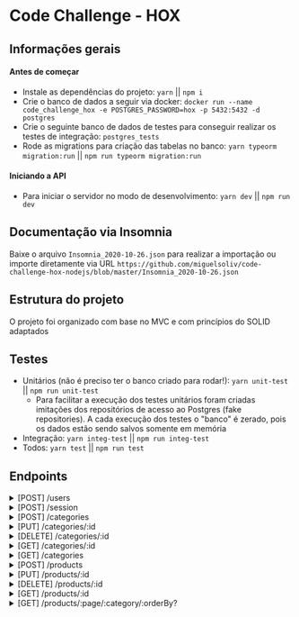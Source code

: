 # Code Challenge - HOX

## Informações gerais

#### Antes de começar

* Instale as dependências do projeto: `yarn` || `npm i`
* Crie o banco de dados a seguir via docker: `docker run --name code_challenge_hox -e POSTGRES_PASSWORD=hox -p 5432:5432 -d postgres`
* Crie o seguinte banco de dados de testes para conseguir realizar os testes de integração: `postgres_tests`
* Rode as migrations para criação das tabelas no banco: `yarn typeorm migration:run` || `npm run typeorm migration:run`

#### Iniciando a API

* Para iniciar o servidor no modo de desenvolvimento: `yarn dev` || `npm run dev`

## Documentação via Insomnia

Baixe o arquivo `Insomnia_2020-10-26.json` para realizar a importação ou importe diretamente via URL `https://github.com/miguelsoliv/code-challenge-hox-nodejs/blob/master/Insomnia_2020-10-26.json`

## Estrutura do projeto
O projeto foi organizado com base no MVC e com princípios do SOLID adaptados

## Testes

* Unitários (não é preciso ter o banco criado para rodar!): `yarn unit-test` || `npm run unit-test`
  - Para facilitar a execução dos testes unitários foram criadas imitações dos repositórios de acesso ao Postgres (fake repositories). A cada execução dos testes o "banco" é zerado, pois os dados estão sendo salvos somente em memória
* Integração: `yarn integ-test` || `npm run integ-test`
* Todos: `yarn test` || `npm run test`

## Endpoints

<details>
  <summary>[POST] /users</summary>
  <table style="margin-left: auto;margin-right: auto;">
    <thead>
      <tr>
        <th>Title</th>
        <th>Get Scenario</th>
      </tr>
    </thead>
    <tbody>
      <tr>
        <td>URL</td>
        <td><code>/users</code></td>
      </tr>
      <tr>
        <td>Method</td>
        <td><code>POST</code></td>
      </tr>
      <tr>
        <td>URL Params</td>
        <td>None</td>
      </tr>
      <tr>
        <td>Data Params</td>
        <td><strong>Required:</strong> <br> <code>name=[string]</code> <br> <code>email=[string]</code><br> <code>password=[string]</code></td>
      </tr>
      <tr>
        <td>Success Response</td>
        <td><strong>Code:</strong> 201 CREATED<br> <strong>Content:</strong> <code>{ "user": { "name": "User", "email": "user@example.com", "id": "77300ab1-26d4-4403-8905-c9ff67104bdc" }, "token": "eyJhbGciOiJIUzI1NiIsInR5cCI6IkpXVCJ9.eyJzdWIiOiIxMjM0NTY3ODkwIiwibmFtZSI6IkpvaG4gRG9lIiwiaWF0IjoxNTE2MjM5MDIyfQ.SflKxwRJSMeKKF2QT4fwpMeJf36POk6yJV_adQssw5c" }</code></td>
      </tr>
      <tr>
        <td>Sample Request</td>
        <td><code>{ "name": "User", "email": "user@example.com", "password": "123456" }</code></td>
      </tr>
    </tbody>
  </table>
</details>

<details>
  <summary>[POST] /session</summary>
  <table style="margin-left: auto;margin-right: auto;">
    <thead>
      <tr>
        <th>Title</th>
        <th>Get Scenario</th>
      </tr>
    </thead>
    <tbody>
      <tr>
        <td>URL</td>
        <td><code>/session</code></td>
      </tr>
      <tr>
        <td>Method</td>
        <td><code>POST</code></td>
      </tr>
      <tr>
        <td>URL Params</td>
        <td>None</td>
      </tr>
      <tr>
        <td>Data Params</td>
        <td><strong>Required:</strong> <br> <code>email=[string]</code><br> <code>password=[string]</code></td>
      </tr>
      <tr>
        <td>Success Response</td>
        <td><strong>Code:</strong> 200 OK<br> <strong>Content:</strong> <code>{ "user": { "name": "User", "email": "user@example.com", "id": "77300ab1-26d4-4403-8905-c9ff67104bdc" }, "token": "eyJhbGciOiJIUzI1NiIsInR5cCI6IkpXVCJ9.eyJzdWIiOiIxMjM0NTY3ODkwIiwibmFtZSI6IkpvaG4gRG9lIiwiaWF0IjoxNTE2MjM5MDIyfQ.SflKxwRJSMeKKF2QT4fwpMeJf36POk6yJV_adQssw5c" }</code></td>
      </tr>
      <tr>
        <td>Sample Request</td>
        <td><code>{ "email": "user@example.com", "password": "123456" }</code></td>
      </tr>
    </tbody>
  </table>
</details>

<details>
  <summary>[POST] /categories</summary>
  <table style="margin-left: auto;margin-right: auto;">
    <thead>
      <tr>
        <th>Title</th>
        <th>Get Scenario</th>
      </tr>
    </thead>
    <tbody>
      <tr>
        <td>URL</td>
        <td><code>/categories</code></td>
      </tr>
      <tr>
        <td>Method</td>
        <td><code>POST</code></td>
      </tr>
      <tr>
        <td>URL Params</td>
        <td>None</td>
      </tr>
      <tr>
        <td>Data Params</td>
        <td><strong>Required:</strong> <br> <code>name=[string]</code></td>
      </tr>
      <tr>
        <td>Success Response</td>
        <td><strong>Code:</strong> 201 CREATED<br> <strong>Content:</strong> <code>{ "category": { "name": "My Category", "id": "e5d47ebe-1ad8-48b5-ae4f-7ffbe978fa7f" }}</code></td>
      </tr>
      <tr>
        <td>Sample Request</td>
        <td><code>{ "name": "My Category" }</code></td>
      </tr>
      <tr>
        <td>Notes</td>
        <td><strong>Authentication required</strong></td>
      </tr>
    </tbody>
  </table>
</details>

<details>
  <summary>[PUT] /categories/:id</summary>
  <table style="margin-left: auto;margin-right: auto;">
    <thead>
      <tr>
        <th>Title</th>
        <th>Get Scenario</th>
      </tr>
    </thead>
    <tbody>
      <tr>
        <td>URL</td>
        <td><code>/categories/:id</code></td>
      </tr>
      <tr>
        <td>Method</td>
        <td><code>PUT</code></td>
      </tr>
      <tr>
        <td>URL Params</td>
        <td><strong>Required:</strong> <br> <code>id=[string]</code></td>
      </tr>
      <tr>
        <td>Data Params</td>
        <td><strong>Required:</strong> <br> <code>name=[string]</code></td>
      </tr>
      <tr>
        <td>Success Response</td>
        <td><strong>Code:</strong> 200 OK<br> <strong>Content:</strong> <code>{ "category": { "name": "My New Category", "id": "e5d47ebe-1ad8-48b5-ae4f-7ffbe978fa7f" }}</code></td>
      </tr>
      <tr>
        <td>Sample Request</td>
        <td><code>{ "name": "My New Category" }</code></td>
      </tr>
      <tr>
        <td>Notes</td>
        <td><strong>Authentication required</strong></td>
      </tr>
    </tbody>
  </table>
</details>

<details>
  <summary>[DELETE] /categories/:id</summary>
  <table style="margin-left: auto;margin-right: auto;">
    <thead>
      <tr>
        <th>Title</th>
        <th>Get Scenario</th>
      </tr>
    </thead>
    <tbody>
      <tr>
        <td>URL</td>
        <td><code>/categories/:id</code></td>
      </tr>
      <tr>
        <td>Method</td>
        <td><code>DELETE</code></td>
      </tr>
      <tr>
        <td>URL Params</td>
        <td><strong>Required:</strong> <br> <code>id=[string]</code></td>
      </tr>
      <tr>
        <td>Data Params</td>
        <td><strong>Required:</strong> <br> <code>name=[string]</code></td>
      </tr>
      <tr>
        <td>Success Response</td>
        <td><strong>Code:</strong> 204 NO CONTENT</td>
      </tr>
      <tr>
        <td>Sample Request</td>
        <td><code>/categories/e5d47ebe-1ad8-48b5-ae4f-7ffbe978fa7f</code></td>
      </tr>
      <tr>
        <td>Notes</td>
        <td><strong>Authentication required</strong></td>
      </tr>
    </tbody>
  </table>
</details>

<details>
  <summary>[GET] /categories/:id</summary>
  <table style="margin-left: auto;margin-right: auto;">
    <thead>
      <tr>
        <th>Title</th>
        <th>Get Scenario</th>
      </tr>
    </thead>
    <tbody>
      <tr>
        <td>URL</td>
        <td><code>/categories/:id</code></td>
      </tr>
      <tr>
        <td>Method</td>
        <td><code>GET</code></td>
      </tr>
      <tr>
        <td>URL Params</td>
        <td><strong>Required:</strong> <br> <code>id=[string]</code></td>
      </tr>
      <tr>
        <td>Data Params</td>
        <td>None</td>
      </tr>
      <tr>
        <td>Success Response</td>
        <td><strong>Code:</strong> 200 OK<br> <strong>Content:</strong> <code>{ "category": { "name": "My New Category", "id": "e5d47ebe-1ad8-48b5-ae4f-7ffbe978fa7f" }}</code></td>
      </tr>
      <tr>
        <td>Sample Request</td>
        <td><code>/categories/e5d47ebe-1ad8-48b5-ae4f-7ffbe978fa7f</code></td>
      </tr>
      <tr>
        <td>Notes</td>
        <td><strong>Authentication required</strong></td>
      </tr>
    </tbody>
  </table>
</details>

<details>
  <summary>[GET] /categories</summary>
  <table style="margin-left: auto;margin-right: auto;">
    <thead>
      <tr>
        <th>Title</th>
        <th>Get Scenario</th>
      </tr>
    </thead>
    <tbody>
      <tr>
        <td>URL</td>
        <td><code>/categories</code></td>
      </tr>
      <tr>
        <td>Method</td>
        <td><code>GET</code></td>
      </tr>
      <tr>
        <td>URL Params</td>
        <td>None</td>
      </tr>
      <tr>
        <td>Data Params</td>
        <td>None</td>
      </tr>
      <tr>
        <td>Success Response</td>
        <td><strong>Code:</strong> 200 OK<br> <strong>Content:</strong> <code>{ "categories": [{ "name": "My New Category", "id": "e5d47ebe-1ad8-48b5-ae4f-7ffbe978fa7f" }] }</code></td>
      </tr>
      <tr>
        <td>Sample Request</td>
        <td><code>/categories</code></td>
      </tr>
      <tr>
        <td>Notes</td>
        <td><strong>Authentication required</strong></td>
      </tr>
    </tbody>
  </table>
</details>

<details>
  <summary>[POST] /products</summary>
  <table style="margin-left: auto;margin-right: auto;">
    <thead>
      <tr>
        <th>Title</th>
        <th>Get Scenario</th>
      </tr>
    </thead>
    <tbody>
      <tr>
        <td>URL</td>
        <td><code>/products</code></td>
      </tr>
      <tr>
        <td>Method</td>
        <td><code>POST</code></td>
      </tr>
      <tr>
        <td>URL Params</td>
        <td>None</td>
      </tr>
      <tr>
        <td>Data Params</td>
        <td><strong>Required:</strong> <br> <code>name=[string]</code><br> <code>category_id=[string]</code><br> <code>expiration_date=[Date]</code><br> <code>manufacturing_date=[Date]</code><br> <code>perishable_product=[boolean]</code><br> <code>price=[number]</code></td>
      </tr>
      <tr>
        <td>Success Response</td>
        <td><strong>Code:</strong> 201 CREATED<br> <strong>Content:</strong> <code>{ "product": { "name": "My Product", "id": "f6312dc0-ea4c-42ec-8c54-167dd43376cb", "category_id": "e5d47ebe-1ad8-48b5-ae4f-7ffbe978fa7f", "manufacturing_date": "2020-10-24T06:09:36.466Z", "perishable_product": true, "expiration_date": "2020-10-24T06:09:36.466Z", "price": 123.59 }}</code></td>
      </tr>
      <tr>
        <td>Sample Request</td>
        <td><code>{ "name": "My Product", "category_id": "e5d47ebe-1ad8-48b5-ae4f-7ffbe978fa7f", "expiration_date": "2020-10-24T06:09:36.466Z", "manufacturing_date": "2020-10-24T06:09:36.466Z", "perishable_product": true, "price": 123.59 }</code></td>
      </tr>
      <tr>
        <td>Notes</td>
        <td><strong>Authentication required</strong></td>
      </tr>
    </tbody>
  </table>
</details>

<details>
  <summary>[PUT] /products/:id</summary>
  <table style="margin-left: auto;margin-right: auto;">
    <thead>
      <tr>
        <th>Title</th>
        <th>Get Scenario</th>
      </tr>
    </thead>
    <tbody>
      <tr>
        <td>URL</td>
        <td><code>/products/:id</code></td>
      </tr>
      <tr>
        <td>Method</td>
        <td><code>PUT</code></td>
      </tr>
      <tr>
        <td>URL Params</td>
        <td><strong>Required:</strong> <br> <code>id=[string]</code></td>
      </tr>
      <tr>
        <td>Data Params</td>
        <td><strong>Required:</strong> <br> <code>name=[string]</code><br> <code>category_id=[string]</code><br> <code>expiration_date=[Date]</code><br> <code>manufacturing_date=[Date]</code><br> <code>perishable_product=[boolean]</code><br> <code>price=[number]</code></td>
      </tr>
      <tr>
        <td>Success Response</td>
        <td><strong>Code:</strong> 201 CREATED<br> <strong>Content:</strong> <code>{ "product": { "name": "My New Product", "id": "f6312dc0-ea4c-42ec-8c54-167dd43376cb", "category_id": "e5d47ebe-1ad8-48b5-ae4f-7ffbe978fa7f", "manufacturing_date": "2020-10-24T06:09:36.466Z", "perishable_product": false, "expiration_date": "2020-10-24T06:09:36.466Z", "price": 125 }}</code></td>
      </tr>
      <tr>
        <td>Sample Request</td>
        <td><code>{ "name": "My New Product", "category_id": "e5d47ebe-1ad8-48b5-ae4f-7ffbe978fa7f", "expiration_date": "2020-10-24T06:09:36.466Z", "manufacturing_date": "2020-10-24T06:09:36.466Z", "perishable_product": false, "price": 125 }</code></td>
      </tr>
      <tr>
        <td>Notes</td>
        <td><strong>Authentication required</strong></td>
      </tr>
    </tbody>
  </table>
</details>

<details>
  <summary>[DELETE] /products/:id</summary>
  <table style="margin-left: auto;margin-right: auto;">
    <thead>
      <tr>
        <th>Title</th>
        <th>Get Scenario</th>
      </tr>
    </thead>
    <tbody>
      <tr>
        <td>URL</td>
        <td><code>/products/:id</code></td>
      </tr>
      <tr>
        <td>Method</td>
        <td><code>DELETE</code></td>
      </tr>
      <tr>
        <td>URL Params</td>
        <td><strong>Required:</strong> <br> <code>id=[string]</code></td>
      </tr>
      <tr>
        <td>Data Params</td>
        <td><strong>Required:</strong> <br> <code>name=[string]</code></td>
      </tr>
      <tr>
        <td>Success Response</td>
        <td><strong>Code:</strong> 204 NO CONTENT</td>
      </tr>
      <tr>
        <td>Sample Request</td>
        <td><code>/products/f6312dc0-ea4c-42ec-8c54-167dd43376cb</code></td>
      </tr>
      <tr>
        <td>Notes</td>
        <td><strong>Authentication required</strong></td>
      </tr>
    </tbody>
  </table>
</details>

<details>
  <summary>[GET] /products/:id</summary>
  <table style="margin-left: auto;margin-right: auto;">
    <thead>
      <tr>
        <th>Title</th>
        <th>Get Scenario</th>
      </tr>
    </thead>
    <tbody>
      <tr>
        <td>URL</td>
        <td><code>/products/:id</code></td>
      </tr>
      <tr>
        <td>Method</td>
        <td><code>GET</code></td>
      </tr>
      <tr>
        <td>URL Params</td>
        <td><strong>Required:</strong> <br> <code>id=[string]</code></td>
      </tr>
      <tr>
        <td>Data Params</td>
        <td>None</td>
      </tr>
      <tr>
        <td>Success Response</td>
        <td>Success Response</td>
        <td><strong>Code:</strong> 201 CREATED<br> <strong>Content:</strong> <code>{ "product": { "name": "My New Product", "id": "f6312dc0-ea4c-42ec-8c54-167dd43376cb", "category_id": "e5d47ebe-1ad8-48b5-ae4f-7ffbe978fa7f", "manufacturing_date": "2020-10-24T06:09:36.466Z", "perishable_product": false, "expiration_date": "2020-10-24T06:09:36.466Z", "price": 125, "category": { "name": "My Category", "id": "e5d47ebe-1ad8-48b5-ae4f-7ffbe978fa7f" } }}</code></td>
      </tr>
      <tr>
        <td>Sample Request</td>
        <td><code>/products/f6312dc0-ea4c-42ec-8c54-167dd43376cb</code></td>
      </tr>
      <tr>
        <td>Notes</td>
        <td><strong>Authentication required</strong></td>
      </tr>
    </tbody>
  </table>
</details>

<details>
  <summary>[GET] /products/:page/:category/:orderBy?</summary>
  <table style="margin-left: auto;margin-right: auto;">
    <thead>
      <tr>
        <th>Title</th>
        <th>Get Scenario</th>
      </tr>
    </thead>
    <tbody>
      <tr>
        <td>URL</td>
        <td><code>/products/:page/:category/:orderBy?</code></td>
      </tr>
      <tr>
        <td>Method</td>
        <td><code>GET</code></td>
      </tr>
      <tr>
        <td>URL Params</td>
        <td><strong>Required:</strong> <br> <code>page=[number]</code><br> <code>category=[string]</code><br><strong>Optional:</strong> <br> <code>orderBy=[string]</code></td>
      </tr>
      <tr>
        <td>Data Params</td>
        <td>None</td>
      </tr>
      <tr>
        <td>Success Response</td>
        <td><strong>Code:</strong> 200 OK<br> <strong>Content:</strong> <code>{ "products": [{ "name": "My New Product", "id": "f6312dc0-ea4c-42ec-8c54-167dd43376cb", "category_id": "e5d47ebe-1ad8-48b5-ae4f-7ffbe978fa7f", "manufacturing_date": "2020-10-24T06:09:36.466Z", "perishable_product": false, "expiration_date": "2020-10-24T06:09:36.466Z", "price": 125, "category": { "name": "My Category", "id": "e5d47ebe-1ad8-48b5-ae4f-7ffbe978fa7f" } }] }</code></td>
      </tr>
      <tr>
        <td>Sample Request</td>
        <td><code>/products</code></td>
      </tr>
      <tr>
        <td>Notes</td>
        <td><strong>Authentication required</strong></td>
      </tr>
    </tbody>
  </table>
</details>
